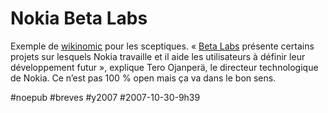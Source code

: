 # Nokia Beta Labs

Exemple de [wikinomic](../1/wikinomics.md) pour les sceptiques. « [Beta Labs](http://www.nokia.com/betalabs) présente certains projets sur lesquels Nokia travaille et il aide les utilisateurs à définir leur développement futur », explique Tero Ojanperä, le directeur technologique de Nokia. Ce n’est pas 100 % open mais ça va dans le bon sens.

#noepub #breves #y2007 #2007-10-30-9h39
